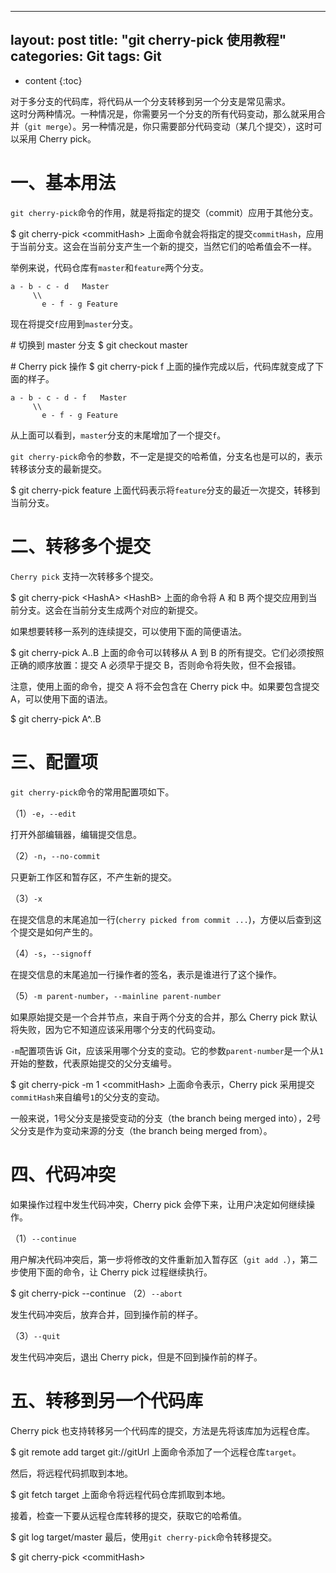 
---
layout: post
title:  "git cherry-pick 使用教程"
categories: Git
tags: Git
---

* content
{:toc}

对于多分支的代码库，将代码从一个分支转移到另一个分支是常见需求。         
这时分两种情况。一种情况是，你需要另一个分支的所有代码变动，那么就采用合并（`git merge`）。另一种情况是，你只需要部分代码变动（某几个提交），这时可以采用 Cherry pick。







一、基本用法
======

`git cherry-pick`命令的作用，就是将指定的提交（commit）应用于其他分支。

$ git cherry-pick <commitHash\>
上面命令就会将指定的提交`commitHash`，应用于当前分支。这会在当前分支产生一个新的提交，当然它们的哈希值会不一样。

举例来说，代码仓库有`master`和`feature`两个分支。

    a - b - c - d   Master
         \\
           e - f - g Feature
现在将提交`f`应用到`master`分支。

\# 切换到 master 分支
$ git checkout master

\# Cherry pick 操作
$ git cherry-pick f
上面的操作完成以后，代码库就变成了下面的样子。

    a - b - c - d - f   Master
         \\
           e - f - g Feature
从上面可以看到，`master`分支的末尾增加了一个提交`f`。

`git cherry-pick`命令的参数，不一定是提交的哈希值，分支名也是可以的，表示转移该分支的最新提交。

$ git cherry-pick feature
上面代码表示将`feature`分支的最近一次提交，转移到当前分支。

二、转移多个提交
========

`Cherry pick` 支持一次转移多个提交。

$ git cherry-pick <HashA\> <HashB\>
上面的命令将 A 和 B 两个提交应用到当前分支。这会在当前分支生成两个对应的新提交。

如果想要转移一系列的连续提交，可以使用下面的简便语法。

$ git cherry-pick A..B 
上面的命令可以转移从 A 到 B 的所有提交。它们必须按照正确的顺序放置：提交 A 必须早于提交 B，否则命令将失败，但不会报错。

注意，使用上面的命令，提交 A 将不会包含在 Cherry pick 中。如果要包含提交 A，可以使用下面的语法。

$ git cherry-pick A^..B 

三、配置项
=====

`git cherry-pick`命令的常用配置项如下。

（1）`-e`，`--edit`

打开外部编辑器，编辑提交信息。

（2）`-n`，`--no-commit`

只更新工作区和暂存区，不产生新的提交。

（3）`-x`

在提交信息的末尾追加一行(`cherry picked from commit ...`)，方便以后查到这个提交是如何产生的。

（4）`-s`，`--signoff`

在提交信息的末尾追加一行操作者的签名，表示是谁进行了这个操作。

（5）`-m parent-number`，`--mainline parent-number`

如果原始提交是一个合并节点，来自于两个分支的合并，那么 Cherry pick 默认将失败，因为它不知道应该采用哪个分支的代码变动。

`-m`配置项告诉 Git，应该采用哪个分支的变动。它的参数`parent-number`是一个从`1`开始的整数，代表原始提交的父分支编号。

$ git cherry-pick -m 1 <commitHash\>
上面命令表示，Cherry pick 采用提交`commitHash`来自编号`1`的父分支的变动。

一般来说，1号父分支是接受变动的分支（the branch being merged into），2号父分支是作为变动来源的分支（the branch being merged from）。

四、代码冲突
======

如果操作过程中发生代码冲突，Cherry pick 会停下来，让用户决定如何继续操作。

（1）`--continue`

用户解决代码冲突后，第一步将修改的文件重新加入暂存区（`git add .`），第二步使用下面的命令，让 Cherry pick 过程继续执行。

$ git cherry-pick --continue
（2）`--abort`

发生代码冲突后，放弃合并，回到操作前的样子。

（3）`--quit`

发生代码冲突后，退出 Cherry pick，但是不回到操作前的样子。

五、转移到另一个代码库
===========

Cherry pick 也支持转移另一个代码库的提交，方法是先将该库加为远程仓库。

$ git remote add target git://gitUrl
上面命令添加了一个远程仓库`target`。

然后，将远程代码抓取到本地。

$ git fetch target
上面命令将远程代码仓库抓取到本地。

接着，检查一下要从远程仓库转移的提交，获取它的哈希值。

$ git log target/master
最后，使用`git cherry-pick`命令转移提交。

$ git cherry-pick <commitHash\>